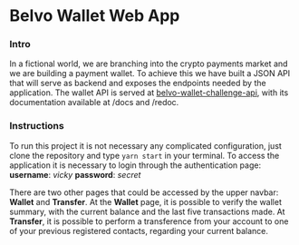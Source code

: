 # Belvo Wallet Web App

### Intro

In a fictional world, we are branching into the crypto payments market and we are building a
payment wallet. To achieve this we have built a JSON API that will serve as backend and
exposes the endpoints needed by the application.
The wallet API is served at [belvo-wallet-challenge-api](https://belvo-wallet-challenge-api.herokuapp.com), with its documentation available at /docs and /redoc.

### Instructions

To run this project it is not necessary any complicated configuration, just clone the repository
and type `yarn start` in your terminal.
To access the application it is necessary to login through the authentication page:
**username**: _vicky_
**password**: _secret_

There are two other pages that could be accessed by the upper navbar: **Wallet** and **Transfer**.
At the **Wallet** page, it is possible to verify the wallet summary, with the current balance and the last
five transactions made.
At **Transfer**, it is possible to perform a transference from your account to one of your previous
registered contacts, regarding your current balance.
